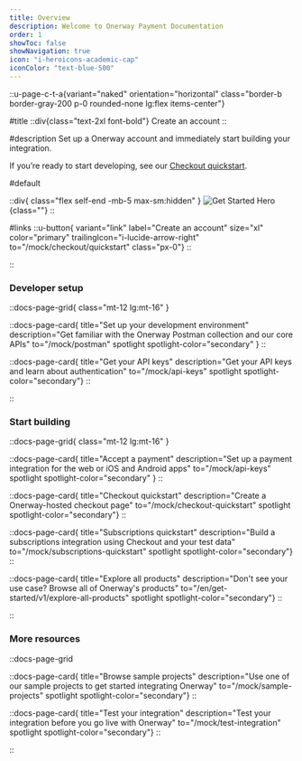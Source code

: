 ```yaml
---
title: Overview
description: Welcome to Onerway Payment Documentation
order: 1
showToc: false
showNavigation: true
icon: "i-heroicons-academic-cap"
iconColor: "text-blue-500"
---
```


::u-page-c-t-a{variant="naked" orientation="horizontal" class="border-b border-gray-200 p-0 rounded-none lg:flex items-center"}

#title
  ::div{class="text-2xl font-bold"}
  Create an account
  ::

#description
Set up a Onerway account and immediately start building your integration.

If you’re ready to start developing, see our [Checkout quickstart](/mock/checkout/quickstart).

#default

  ::div{ class="flex self-end -mb-5 max-sm:hidden" }
  ![Get Started Hero](https://b.stripecdn.com/docs-statics-srv/assets/get-started-hero.df33114d2906584b94ad36e4e2588d16.png){class=""}
  ::

#links
  ::u-button{ variant="link" label="Create an account" size="xl" color="primary" trailingIcon="i-lucide-arrow-right" to="/mock/checkout/quickstart" class="px-0"}
  ::

::

### Developer setup

::docs-page-grid{ class="mt-12 lg:mt-16" }

::docs-page-card{ title="Set up your development environment" description="Get familiar with the Onerway Postman collection and our core APIs" to="/mock/postman" spotlight spotlight-color="secondary" }
::

::docs-page-card{ title="Get your API keys" description="Get your API keys and learn about authentication" to="/mock/api-keys" spotlight spotlight-color="secondary"}
::

::

### Start building

::docs-page-grid{ class="mt-12 lg:mt-16" }

::docs-page-card{ title="Accept a payment" description="Set up a payment integration for the web or iOS and Android apps" to="/mock/api-keys" spotlight spotlight-color="secondary" }
::

::docs-page-card{ title="Checkout quickstart" description="Create a Onerway-hosted checkout page" to="/mock/checkout-quickstart" spotlight spotlight-color="secondary"}
::

::docs-page-card{ title="Subscriptions quickstart" description="Build a subscriptions integration using Checkout and your test data" to="/mock/subscriptions-quickstart" spotlight spotlight-color="secondary"}
::

::docs-page-card{ title="Explore all products" description="Don't see your use case? Browse all of Onerway's products" to="/en/get-started/v1/explore-all-products" spotlight spotlight-color="secondary"}
::

::

### More resources

::docs-page-grid

::docs-page-card{ title="Browse sample projects" description="Use one of our sample projects to get started integrating Onerway" to="/mock/sample-projects" spotlight spotlight-color="secondary"}
::

::docs-page-card{ title="Test your integration" description="Test your integration before you go live with Onerway" to="/mock/test-integration" spotlight spotlight-color="secondary"}
::

::
